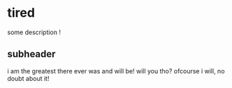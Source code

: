 # tired

some description !
## subheader

i am the greatest there ever was and will be!
will you tho?
ofcourse i will, no doubt about it!
